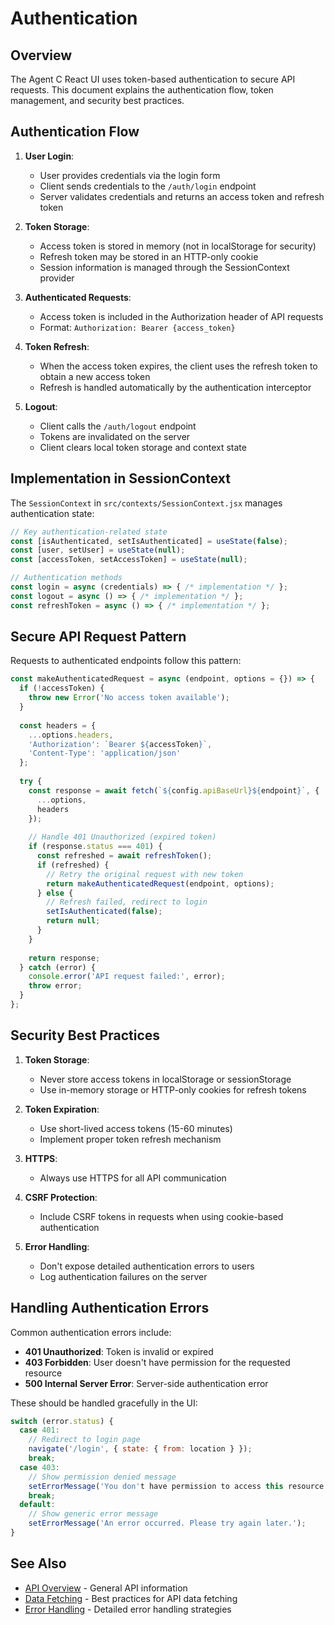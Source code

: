 # Authentication

## Overview

The Agent C React UI uses token-based authentication to secure API requests. This document explains the authentication flow, token management, and security best practices.

## Authentication Flow

1. **User Login**:
   - User provides credentials via the login form
   - Client sends credentials to the `/auth/login` endpoint
   - Server validates credentials and returns an access token and refresh token

2. **Token Storage**:
   - Access token is stored in memory (not in localStorage for security)
   - Refresh token may be stored in an HTTP-only cookie
   - Session information is managed through the SessionContext provider

3. **Authenticated Requests**:
   - Access token is included in the Authorization header of API requests
   - Format: `Authorization: Bearer {access_token}`

4. **Token Refresh**:
   - When the access token expires, the client uses the refresh token to obtain a new access token
   - Refresh is handled automatically by the authentication interceptor

5. **Logout**:
   - Client calls the `/auth/logout` endpoint
   - Tokens are invalidated on the server
   - Client clears local token storage and context state

## Implementation in SessionContext

The `SessionContext` in `src/contexts/SessionContext.jsx` manages authentication state:

```jsx
// Key authentication-related state
const [isAuthenticated, setIsAuthenticated] = useState(false);
const [user, setUser] = useState(null);
const [accessToken, setAccessToken] = useState(null);

// Authentication methods
const login = async (credentials) => { /* implementation */ };
const logout = async () => { /* implementation */ };
const refreshToken = async () => { /* implementation */ };
```

## Secure API Request Pattern

Requests to authenticated endpoints follow this pattern:

```jsx
const makeAuthenticatedRequest = async (endpoint, options = {}) => {
  if (!accessToken) {
    throw new Error('No access token available');
  }
  
  const headers = {
    ...options.headers,
    'Authorization': `Bearer ${accessToken}`,
    'Content-Type': 'application/json'
  };
  
  try {
    const response = await fetch(`${config.apiBaseUrl}${endpoint}`, {
      ...options,
      headers
    });
    
    // Handle 401 Unauthorized (expired token)
    if (response.status === 401) {
      const refreshed = await refreshToken();
      if (refreshed) {
        // Retry the original request with new token
        return makeAuthenticatedRequest(endpoint, options);
      } else {
        // Refresh failed, redirect to login
        setIsAuthenticated(false);
        return null;
      }
    }
    
    return response;
  } catch (error) {
    console.error('API request failed:', error);
    throw error;
  }
};
```

## Security Best Practices

1. **Token Storage**:
   - Never store access tokens in localStorage or sessionStorage
   - Use in-memory storage or HTTP-only cookies for refresh tokens

2. **Token Expiration**:
   - Use short-lived access tokens (15-60 minutes)
   - Implement proper token refresh mechanism

3. **HTTPS**:
   - Always use HTTPS for all API communication

4. **CSRF Protection**:
   - Include CSRF tokens in requests when using cookie-based authentication

5. **Error Handling**:
   - Don't expose detailed authentication errors to users
   - Log authentication failures on the server

## Handling Authentication Errors

Common authentication errors include:

- **401 Unauthorized**: Token is invalid or expired
- **403 Forbidden**: User doesn't have permission for the requested resource
- **500 Internal Server Error**: Server-side authentication error

These should be handled gracefully in the UI:

```jsx
switch (error.status) {
  case 401:
    // Redirect to login page
    navigate('/login', { state: { from: location } });
    break;
  case 403:
    // Show permission denied message
    setErrorMessage('You don't have permission to access this resource');
    break;
  default:
    // Show generic error message
    setErrorMessage('An error occurred. Please try again later.');
}
```

## See Also

- [API Overview](./api-overview.md) - General API information
- [Data Fetching](./data-fetching.md) - Best practices for API data fetching
- [Error Handling](./error-handling.md) - Detailed error handling strategies